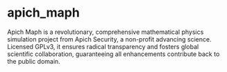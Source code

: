 # apich_maph
Apich Maph is a revolutionary, comprehensive mathematical physics simulation project from Apich Security, a non-profit advancing science. Licensed GPLv3, it ensures radical transparency and fosters global scientific collaboration, guaranteeing all enhancements contribute back to the public domain.
